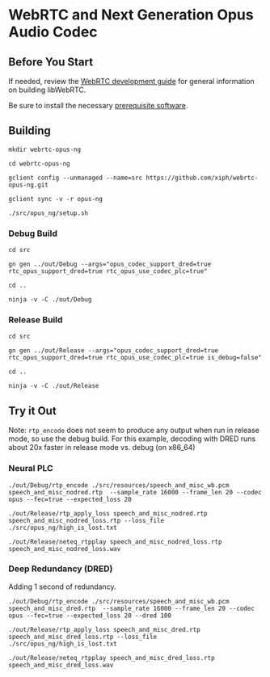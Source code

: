 # WebRTC and Next Generation Opus Audio Codec



## Before You Start
If needed, review the [WebRTC development guide](https://webrtc.github.io/webrtc-org/native-code/development/) for general information on building libWebRTC.

Be sure to install the necessary [prerequisite software](https://webrtc.github.io/webrtc-org/native-code/development/).


## Building
```
mkdir webrtc-opus-ng

cd webrtc-opus-ng

gclient config --unmanaged --name=src https://github.com/xiph/webrtc-opus-ng.git

gclient sync -v -r opus-ng

./src/opus_ng/setup.sh
```
### Debug Build
```
cd src

gn gen ../out/Debug --args="opus_codec_support_dred=true rtc_opus_support_dred=true rtc_opus_use_codec_plc=true"

cd ..

ninja -v -C ./out/Debug
```

### Release Build
```
cd src

gn gen ../out/Release --args="opus_codec_support_dred=true rtc_opus_support_dred=true rtc_opus_use_codec_plc=true is_debug=false"

cd ..

ninja -v -C ./out/Release
```

## Try it Out

Note: `rtp_encode` does not seem to produce any output when run in release mode, so use the debug build. For this example, decoding with DRED runs about 20x faster in release mode vs. debug (on x86_64)

### Neural PLC
```
./out/Debug/rtp_encode ./src/resources/speech_and_misc_wb.pcm speech_and_misc_nodred.rtp  --sample_rate 16000 --frame_len 20 --codec opus --fec=true --expected_loss 20

./out/Release/rtp_apply_loss speech_and_misc_nodred.rtp speech_and_misc_nodred_loss.rtp --loss_file ./src/opus_ng/high_is_lost.txt

./out/Release/neteq_rtpplay speech_and_misc_nodred_loss.rtp speech_and_misc_nodred_loss.wav
```

### Deep Redundancy (DRED)
Adding 1 second of redundancy.
```
./out/Debug/rtp_encode ./src/resources/speech_and_misc_wb.pcm speech_and_misc_dred.rtp  --sample_rate 16000 --frame_len 20 --codec opus --fec=true --expected_loss 20 --dred 100

./out/Release/rtp_apply_loss speech_and_misc_dred.rtp speech_and_misc_dred_loss.rtp --loss_file ./src/opus_ng/high_is_lost.txt

./out/Release/neteq_rtpplay speech_and_misc_dred_loss.rtp speech_and_misc_dred_loss.wav

```